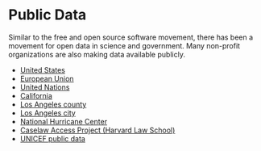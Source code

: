 # Public Data

Similar to the free and open source software movement, there has been a
movement for open data in science and government.  Many non-profit
organizations are also making data available publicly.

- [United States](https://www.data.gov/)
- [European Union](https://data.europa.eu/euodp/en/home)
- [United Nations](https://data.un.org/)
- [California](https://data.ca.gov/)
- [Los Angeles county](https://data.lacounty.gov/)
- [Los Angeles city](https://data.lacity.org/)
- [National Hurricane Center](https://www.nhc.noaa.gov/data/)
- [Caselaw Access Project (Harvard Law School)](https://case.law/)
- [UNICEF public data](https://data.unicef.org/)

